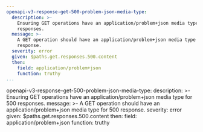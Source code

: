 ```yaml
---
openapi-v3-response-get-500-problem-json-media-type:
  description: >-
    Ensuring GET operations have an application/problem+json media type for 500
    responses.
  message: >-
    A GET operation should have an application/problem+json media type for 500
    response.
  severity: error
  given: $paths.get.responses.500.content
  then:
    field: application/problem+json
    function: truthy
...
```

openapi-v3-response-get-500-problem-json-media-type:
  description: >-
    Ensuring GET operations have an application/problem+json media type for 500
    responses.
  message: >-
    A GET operation should have an application/problem+json media type for 500
    response.
  severity: error
  given: $paths.get.responses.500.content
  then:
    field: application/problem+json
    function: truthy
